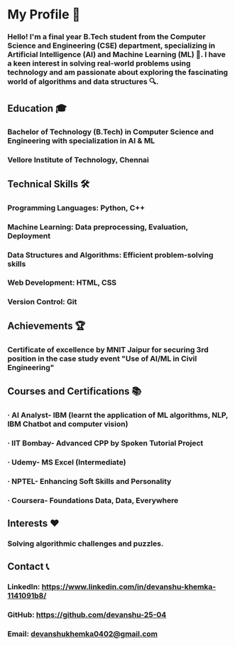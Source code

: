 # My Profile 🚀

### Hello! I'm a final year B.Tech student from the Computer Science and Engineering (CSE) department, specializing in Artificial Intelligence (AI) and Machine Learning (ML) 🤖. I have a keen interest in solving real-world problems using technology and am passionate about exploring the fascinating world of algorithms and data structures 🔍.

## Education 🎓
### Bachelor of Technology (B.Tech) in Computer Science and Engineering with specialization in AI & ML
### Vellore Institute of Technology, Chennai

## Technical Skills 🛠️
### Programming Languages: Python, C++
### Machine Learning: Data preprocessing, Evaluation, Deployment
### Data Structures and Algorithms: Efficient problem-solving skills
### Web Development: HTML, CSS
### Version Control: Git

## Achievements 🏆
### Certificate of excellence by MNIT Jaipur for securing 3rd position in the case study event "Use of AI/ML in Civil Engineering"

## Courses and Certifications 📚
### · AI Analyst- IBM (learnt the application of ML algorithms, NLP, IBM Chatbot and computer vision)
### · IIT Bombay- Advanced CPP by Spoken Tutorial Project
### · Udemy- MS Excel (Intermediate)
### · NPTEL- Enhancing Soft Skills and Personality
### · Coursera- Foundations Data, Data, Everywhere

## Interests ❤️
### Solving algorithmic challenges and puzzles.

## Contact 📞
### LinkedIn: https://www.linkedin.com/in/devanshu-khemka-1141091b8/
### GitHub: https://github.com/devanshu-25-04
### Email: devanshukhemka0402@gmail.com
